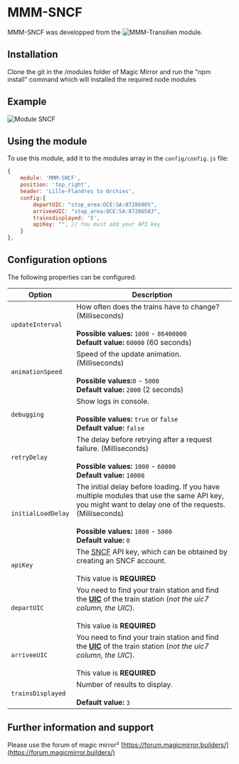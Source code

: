 # MMM-SNCF

MMM-SNCF was developped from the ![MMM-Transilien](https://github.com/lgmorand/MMM-Transilien) module.

## Installation

Clone the git in the /modules folder of Magic Mirror and run the "npm install" command which will installed the required node modules

## Example

![Module SNCF](https://github.com/abrochet/MMM-SNCF/blob/master/screenshots/transilien.png)

## Using the module

To use this module, add it to the modules array in the `config/config.js` file:

```javascript
{
    module: 'MMM-SNCF',
    position: 'top_right',
    header: 'Lille-Flandres to Orchies',
    config:{
        departUIC: "stop_area:OCE:SA:87286005",
        arriveeUIC: "stop_area:OCE:SA:87286583",
        trainsdisplayed: '5',
        apiKey: "", // You must add your API key
    }
},
```

## Configuration options

The following properties can be configured:

| Option           | Description
| ---------------- | -----------
| `updateInterval` | How often does the trains have to change? (Milliseconds) <br><br> **Possible values:** `1000` - `86400000` <br> **Default value:** `60000` (60 seconds)
| `animationSpeed` | Speed of the update animation. (Milliseconds) <br><br> **Possible values:**`0` - `5000` <br> **Default value:** `2000` (2 seconds)
| `debugging` | Show logs in console. <br><br> **Possible values:** `true` or `false` <br> **Default value:** `false`
| `retryDelay` | The delay before retrying after a request failure. (Milliseconds) <br><br> **Possible values:** `1000` - `60000` <br> **Default value:** `10000`
| `initialLoadDelay` | The initial delay before loading. If you have multiple modules that use the same API key, you might want to delay one of the requests. (Milliseconds) <br><br> **Possible values:** `1000` - `5000` <br> **Default value:** `0`
| `apiKey` | The [SNCF](https://www.digital.sncf.com/startup/api) API key, which can be obtained by creating an SNCF account. <br><br> This value is **REQUIRED**
| `departUIC` | You need to find your train station and find the [**UIC**](https://ressources.data.sncf.com/explore/dataset/referentiel-gares-voyageurs) of the train station (*not the uic7 column, the UIC*).<br><br> This value is **REQUIRED**
| `arriveeUIC` | You need to find your train station and find the [**UIC**](https://ressources.data.sncf.com/explore/dataset/referentiel-gares-voyageurs) of the train station (*not the uic7 column, the UIC*).<br><br> This value is **REQUIRED**
| `trainsDisplayed` | Number of results to display.<br><br> **Default value:** `3` 

## Further information and support

Please use the forum of magic mirror² [https://forum.magicmirror.builders/](https://forum.magicmirror.builders/)

